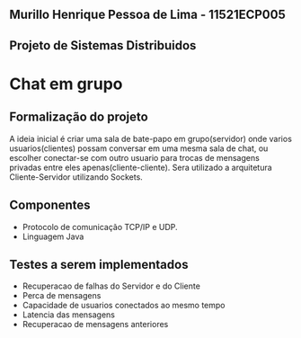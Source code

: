 ## Murillo Henrique Pessoa de Lima - 11521ECP005
## Projeto de Sistemas Distribuidos

# Chat em grupo

## Formalização do projeto

A ideia inicial é criar uma sala de bate-papo em grupo(servidor) onde varios usuarios(clientes) possam conversar em uma mesma sala de chat, ou escolher conectar-se com outro usuario para trocas de mensagens privadas entre eles apenas(cliente-cliente). Sera utilizado a arquitetura Cliente-Servidor utilizando Sockets.

## Componentes 

- Protocolo de comunicação TCP/IP e UDP.
- Linguagem Java

## Testes a serem implementados

- Recuperacao de falhas do Servidor e do Cliente
- Perca de mensagens
- Capacidade de usuarios conectados ao mesmo tempo
- Latencia das mensagens
- Recuperacao de mensagens anteriores

